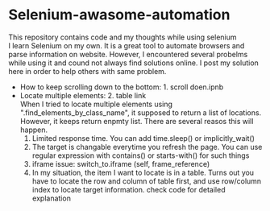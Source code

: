 # Selenium-awasome-automation
This repository contains code and my thoughts while using selenium <br>
I learn Selenium on my own. It is a great tool to automate browsers and parse information on website. However, I encountered several probelms while using it and cound not always find solutions online. I post my solution here in order to help others with same problem. 
<ul>
<li>How to keep scrolling down to the bottom: 1. scroll doen.ipnb
<li>Locate multiple elements: 2. table link <br>
When I tried to locate multiple elements using ".find_elements_by_class_name", it supposed to return a list of locations. However, it keeps return enpmty list. There are several reasos this will happen.
    <ol>
        <li>Limited response time. You can add time.sleep() or implicitly_wait()
        <li>The target is changable everytime you refresh the page. You can use regular expression with contains() or starts-with() for such things
         <li>iframe issue: switch_to.iframe (self, frame_reference)
          <li> In my situation, the item I want to locate is in a table. Turns out you have to locate the row and column of table first, and use row/column index to locate target information. check code for detailed explanation
    </ol>
</ul>
